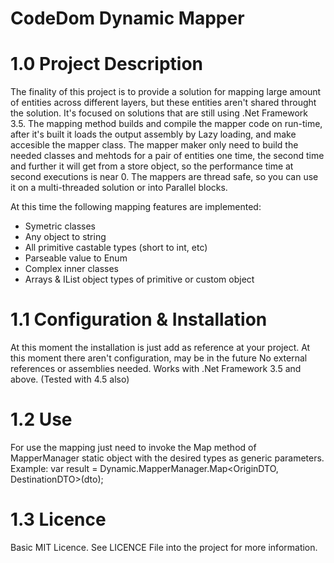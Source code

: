 # CodeDom Dynamic Mapper

# 1.0 Project Description
The finality of this project is to provide a solution for mapping large amount of entities across different layers, but these entities aren't shared throught the solution. It's focused on solutions that are still using .Net Framework 3.5.
The mapping method builds and compile the mapper code on run-time, after it's built it loads the output assembly by Lazy loading, and make accesible the mapper class. The mapper maker only need to build the needed classes and mehtods for a pair of entities one time, the second time and further it will get from a store object, so the performance time at second executions is near 0.
The mappers are thread safe, so you can use it on a multi-threaded solution or into Parallel blocks.

At this time the following mapping features are implemented:
- Symetric classes
- Any object to string
- All primitive castable types (short to int, etc)
- Parseable value to Enum
- Complex inner classes
- Arrays & IList object types of primitive or custom object

# 1.1 Configuration & Installation
At this moment the installation is just add as reference at your project.
At this moment there aren't configuration, may be in the future
No external references or assemblies needed.
Works with .Net Framework 3.5 and above. (Tested with 4.5 also)

# 1.2 Use
For use the mapping just need to invoke the Map method of MapperManager static object with the desired types as generic parameters. Example:
var result = Dynamic.MapperManager.Map<OriginDTO, DestinationDTO>(dto);

# 1.3 Licence
Basic MIT Licence. See LICENCE File into the project for more information.
